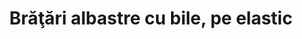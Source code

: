 ---
layout: post
title: "Brăţări albastre cu bile, pe elastic"
description: "Brăţări albastre cu bile, pe elastic."
img: "/assets/img/bratari-albastre-cu-bile-pe-elastic-1.jpg"
img2: "/assets/img/bratari-albastre-cu-bile-pe-elastic-2.jpg"
colors: "albastru"
price: "6 RON /buc"
vertical: true
---